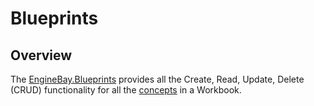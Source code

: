 # Blueprints

## Overview

The [EngineBay.Blueprints](https://github.com/engine-bay/blueprints) provides all the Create, Read, Update, Delete (CRUD) functionality for all the [concepts](../concepts/index.md) in a Workbook.
